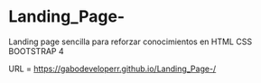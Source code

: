 # Landing_Page-
Landing page sencilla para reforzar conocimientos en HTML CSS BOOTSTRAP 4


URL =  https://gabodeveloperr.github.io/Landing_Page-/
